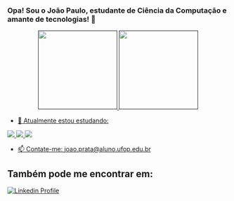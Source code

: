 ### Opa! Sou o João Paulo, estudante de Ciência da Computação e amante de tecnologias! 👋

  <div align="center">
  <a href="">
  <img height="180em" src="https://github-readme-stats.vercel.app/api?username=joaopauloprata&show_icons=true&theme=dracula&include_all_commits=true&count_private=true"/>
  <img height="180em" src="https://github-readme-stats.vercel.app/api/top-langs/?username=joaopauloprata&layout=compact&langs_count=7&theme=dracula"/>
</div>
  
- 🌱 Atualmente estou estudando:
  
<img src="https://img.shields.io/badge/-Dart-0175C2?style=flat&logo=dart&logoColor=white"> 
 
<img src="https://img.shields.io/badge/-Flutter-02569B?style=flat&logo=flutter&logoColor=white">
  
<img src="https://img.shields.io/badge/-MySQL-4479A1?style=flat&logo=mysql&logoColor=FFFFFF">


- 📫 Contate-me: joao.prata@aluno.ufop.edu.br
 
## Também pode me encontrar em:
  
  [![Linkedin Profile](https://img.shields.io/badge/-joaopaulo-0077B5?style=flat&logo=Linkedin&logoColor=white)](https://www.linkedin.com/in/joão-paulo-prata/)

